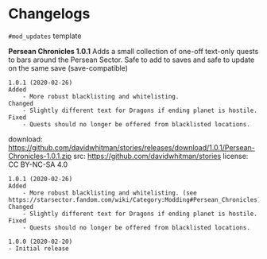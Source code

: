 # Changelogs

`#mod_updates` template

**Persean Chronicles 1.0.1**
Adds a small collection of one-off text-only quests to bars around the Persean Sector.
Safe to add to saves and safe to update on the same save (save-compatible)
```text
1.0.1 (2020-02-26)
Added 
    - More robust blacklisting and whitelisting.
Changed
    - Slightly different text for Dragons if ending planet is hostile.
Fixed
    - Quests should no longer be offered from blacklisted locations. 
```

download: https://github.com/davidwhitman/stories/releases/download/1.0.1/Persean-Chronicles-1.0.1.zip
src: https://github.com/davidwhitman/stories
license: CC BY-NC-SA 4.0


```text
1.0.1 (2020-02-26)
Added 
    - More robust blacklisting and whitelisting. (see https://starsector.fandom.com/wiki/Category:Modding#Persean_Chronicles)
Changed
    - Slightly different text for Dragons if ending planet is hostile.
Fixed
    - Quests should no longer be offered from blacklisted locations. 

1.0.0 (2020-02-20)
- Initial release
```
